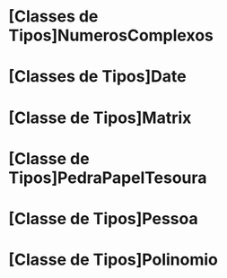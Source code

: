 # [Classes de Tipos]NumerosComplexos

# [Classes de Tipos]Date

# [Classe de Tipos]Matrix

# [Classe de Tipos]PedraPapelTesoura

# [Classe de Tipos]Pessoa

# [Classe de Tipos]Polinomio